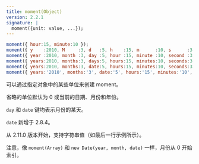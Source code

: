 ```yaml
---
title: moment(Object)
version: 2.2.1
signature: |
  moment({unit: value, ...});
---
```



```javascript
moment({ hour:15, minute:10 });
moment({ y    :2010, M     :3, d   :5, h    :15, m      :10, s      :3, ms          :123});
moment({ year :2010, month :3, day :5, hour :15, minute :10, second :3, millisecond :123});
moment({ years:2010, months:3, days:5, hours:15, minutes:10, seconds:3, milliseconds:123});
moment({ years:2010, months:3, date:5, hours:15, minutes:10, seconds:3, milliseconds:123});
moment({ years:'2010', months:'3', date:'5', hours:'15', minutes:'10', seconds:'3', milliseconds:'123'});  // 从 2.11.0 开始。
```

可以通过指定对象中的某些单位来创建 moment。

省略的单位默认为 0 或当前的日期、月份和年份。

`day` 和 `date` 键均表示月份的某天。

`date` 新增于 2.8.4。

从 2.11.0 版本开始，支持字符串值（如最后一行示例所示）。

注意，像 `moment(Array)` 和 `new Date(year, month, date)` 一样，月份从 0 开始索引。

